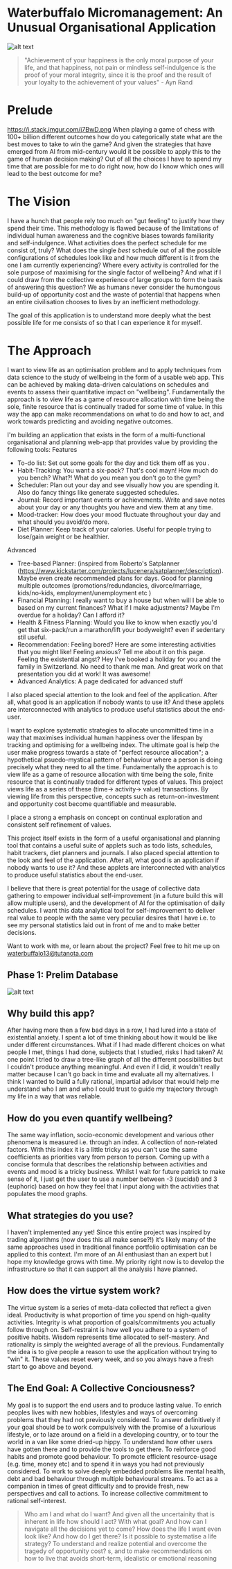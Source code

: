 # Waterbuffalo Micromanagement: An Unusual Organisational Application

![alt text](https://github.com/waterbuffalo13/Waterbuffalo-Micromanagement/blob/master/screenshot-gif.gif)
>"Achievement of your happiness is the only moral purpose of your life, and that happiness, not pain or mindless self-indulgence is the proof of your moral integrity, since it is the proof and the result of your loyalty to the achievement of your values" - Ayn Rand

# Prelude

https://i.stack.imgur.com/j7BwD.png
When playing a game of chess with 100+ billion different outcomes how do you categorically state what are the best moves to take to win the game?  And given the strategies that have emerged from AI from mid-century would it be possible to apply this to the game of human decision making? Out of all the choices I have to spend my time that are possible for me to do right now, how do I know which ones will lead to the best outcome for me? 

# The Vision

I have a hunch that people rely too much on "gut feeling" to justify how they spend their time. This methodology is flawed because of the limitations of individual human awareness and the cognitive biases towards familiarity and self-indulgence. What activities does the perfect schedule for me consist of, truly? What does the single *best* schedule out of all the possible configurations of schedules look like and how much different is it from the one I am currently experiencing? Where every activity is controlled for the sole purpose of maximising for the single factor of wellbeing? And what if I could draw from the collective experience of large groups to form the basis of answering this question? We as humans never consider the humongous build-up of opportunity cost and the waste of potential that happens when an entire civilisation chooses to lives by an inefficient methodology.

The goal of this application is to understand more deeply what the best possible life for me consists of so that I can experience it for myself. 

# The Approach 

I want to view life as an optimisation problem and to apply techniques from data science to the study of wellbeing in the form of a usable web app. This can be achieved by making data-driven calculations on schedules and events to assess their quantitative impact on "wellbeing". Fundamentally the approach is to view life as a game of resource allocation with time being the sole, finite resource that is continually traded for some time of value. In this way the app can make recommendations on what to do and how to act, and work towards predicting and avoiding negative outcomes.

I'm building an application that exists in the form of a multi-functional organisational and planning web-app that provides value by providing the following tools:
Features
- To-do list: Set out some goals for the day and tick them off as you .
- Habit-Tracking: You want a six-pack? That's cool mayn! How much do you bench? What?! What do you mean you don't go to the gym?
- Scheduler: Plan out your day and see visually how you are spending it. Also do fancy things like generate suggested schedules.
- Journal: Record important events or achievements. Write and save notes about your day or any thoughts you have and view them at any time.
- Mood-tracker: How does your mood fluctuate throughout your day and what should you avoid/do more.
- Diet Planner: Keep track of your calories. Useful for people trying to lose/gain weight or be healthier.

Advanced
- Tree-based Planner: (inspired from Roberto's Satplanner (https://www.kickstarter.com/projects/lucenera/satplanner/description). Maybe even create recommended plans for days. Good for planning multiple outcomes (promotions/redundancies, divorce/marriage, kids/no-kids, employment/unemployment etc )
- Financial Planning: I really want to buy a house but when will I be able to based on my current finances? What if I make adjustments? Maybe I'm overdue for a holiday? Can I afford it?
- Health & Fitness Planning: Would you like to know when exactly you'd get that six-pack/run a marathon/lift your bodyweight? even if sedentary stil useful.
- Recommendation: Feeling bored? Here are some interesting activities that you might like! Feeling anxious? Tell me about it on this page. Feeling the existential angst? Hey I've booked a holiday for you and the family in Switzerland. No need to thank me man. And great work on that presentation you did at work! It was awesome!
- Advanced Analytics: A page dedicated for advanced stuff

I also placed special attention to the look and feel of the application. After all, what good is an application if nobody wants to use it? And these applets are interconnected with analytics to produce useful statistics about the end-user. 

I want to explore systematic strategies to allocate uncommitted time in a way that maximises individual human happiness over the lifespan by tracking and optimising for a wellbeing index. The ultimate goal is help the user make progress towards a state of "perfect resource allocation"; a hypothetical psuedo-mystical pattern of behaviour where a person is doing precisely what they need to all the time. Fundamentally the approach is to view life as a game of resource allocation with time being the sole, finite resource that is continually traded for different types of values. This project views life as a series of these (time-> activity-> value) transactions. By viewing life from this perspective, concepts such as return-on-investment and opportunity cost become quantifiable and measurable.

I place a strong a emphasis on concept on continual exploration and consistent self refinement of values.

This project itself exists in the form of a useful organisational and planning tool that contains a useful suite of applets such as todo lists, schedules, habit trackers, diet planners and journals. I also placed special attention to the look and feel of the application. After all, what good is an application if nobody wants to use it? And these applets are interconnected with analytics to produce useful statistics about the end-user. 

I believe that there is great potential for the usage of collective data gathering to empower individual self-improvement (in a future build this will allow multiple users), and the development of AI for the optimisation of daily schedules.  I want this data analytical tool for self-improvement to deliver real value to people with the same very peculiar desires that I have i.e. to see my personal statistics laid out in front of me and to make better decisions.

Want to work with me, or learn about the project? Feel free to hit me up on waterbuffalo13@tutanota.com


## Phase 1: Prelim Database
![alt text](https://github.com/waterbuffalo13/Waterbuffalo-Micromanagement/blob/master/misc_image/er_diagram.png)

## Why build this app?

After having more then a few bad days in a row, I had lured into a state of existential anxiety. I spent a lot of time thinking about how it would be like under different circumstances. What if I had made different choices on what people I met, things I had done, subjects that I studied, risks I had taken? At one point I tried to draw a tree-like graph of all the different possibilities but I couldn't produce anything meaningful. And even if I did, it wouldn't really matter because I can't go back in time and evaluate all my alternatives. I think I wanted to build a fully rational, impartial advisor that would help me understand who I am and who I could trust to guide my trajectory through my life in a way that was reliable. 

## How do you even quantify wellbeing?

The same way inflation, socio-economic development and various other phenomena is measured i.e. through an index. A collection of non-related factors. With this index it is a little tricky as you can't use the same coefficients as priorities vary from person to person. Coming up with a concise formula that describes the relationship between activities and events and mood is a tricky business. Whilst I wait for future patrick to make sense of it, I just get the user to use a number between -3 (sucidal) and 3 (euphoric) based on how they feel that I input along with the activities that populates the mood graphs. 

## What strategies do you use?

I haven't implemented any yet! Since this entire project was inspired by trading algorithms (now does this all make sense?!) it's likely many of the same approaches used in traditional finance portfolio optimisation can be applied to this context. I'm more of an AI enthusiast than an expert but I hope my knowledge grows with time. My priority right now is to develop the infrastructure so that it can support all the analysis I have planned.

## How does the virtue system work?

The virtue system is a series of meta-data collected that reflect a given ideal. Productivity is what proportion of time you spend on high-quality activities. Integrity is what proportion of goals/commitments you actually follow through on. Self-restraint is how well you adhere to a system of positive habits. Wisdom represents time allocated to self-mastery. And rationality is simply the weighted average of all the previous. Fundamentally the idea is to give people a reason to use the application without trying to "win" it. These values reset every week, and so you always have a fresh start to go above and beyond.

## The End Goal: A Collective Conciousness?

My goal is to support the end users and to produce lasting value. To enrich peoples lives with new hobbies, lifestyles and ways of overcoming problems that they had not  previously considered. To answer definitively if your goal should be to work compulsively with the promise of a luxurious lifestyle, or to laze around on a field in a developing country,  or to tour the world in a van like some dried-up hippy. To understand how other users have gotten there and to provide the tools to get there. To reinforce good habits and promote good behaviour. To promote efficient resource-usage (e.g. time, money etc) and to spend it in ways you had not previously considered. To work to solve deeply embedded problems like mental health, debt and bad behaviour through multiple behavioural streams. To act as a companion in times of great difficulty and to provide fresh, new perspectives and call to actions. To increase collective commitment to rational self-interest.


>Who am I and what do I want? And given all the uncertainity that is inherent in life how should I act? With what goal? And how can I navigate all the decisions yet to come? How does the life I want even look like? And how do I get there? Is it possible to systematise a life strategy? To understand and realize potential and overcome the tragedy of opportunity cost? 
s, and to make recommendations on how to live that avoids short-term, idealistic or emotional reasoning

